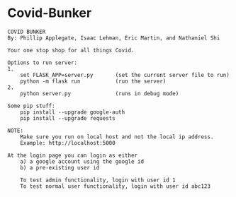 # Covid-Bunker
    COVID BUNKER
    By: Phillip Applegate, Isaac Lehman, Eric Martin, and Nathaniel Shi

    Your one stop shop for all things Covid.

    Options to run server:
    1.
        set FLASK_APP=server.py       (set the current server file to run)
        python -m flask run           (run the server)
    2.
        python server.py              (runs in debug mode)

    Some pip stuff:
        pip install --upgrade google-auth
        pip install --upgrade requests

    NOTE:
        Make sure you run on local host and not the local ip address.
        Example: http://localhost:5000

    At the login page you can login as either
        a) a google account using the google id
        b) a pre-existing user id

        To test admin functionality, login with user id 1
        To test normal user functionality, login with user id abc123
